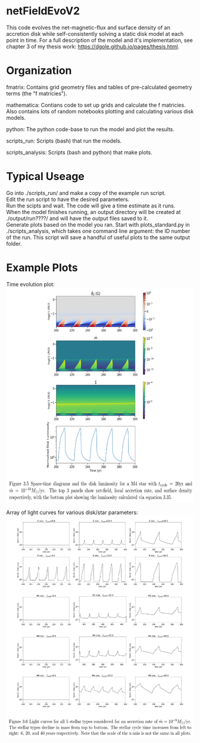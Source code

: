 # netFieldEvoV2

This code evolves the net-magnetic-flux and surface density of an accretion disk while self-consistently solving a static disk model at each point in time.  For a full description of the model and it's implementation, see chapter 3 of my thesis work: https://dgole.github.io/pages/thesis.html.   

# Organization
fmatrix: Contains grid geometry files and tables of pre-calculated geometry terms (the "f matricies").  

mathematica: Contians code to set up grids and calculate the f matricies.  Also contains lots of random notebooks plotting and calculating various disk models.  

python: The python code-base to run the model and plot the results.  

scripts_run: Scripts (bash) that run the models.  

scripts_analysis: Scripts (bash and python) that make plots.  

# Typical Useage
Go into ./scripts_run/ and make a copy of the example run script.  
Edit the run script to have the desired parameters.  
Run the scipts and wait.  The code will give a time estimate as it runs.  
When the model finishes running, an output directory will be created at ./output/run????/ and will have the output files saved to it.  
Generate plots based on the model you ran.  Start with plots_standard.py in ./scripts_analysis, which takes one command line argument: the ID number of the run.  This script will save a handful of useful plots to the same output folder.    

# Example Plots
Time evolution plot:  
<img src="./demo_spaceTime.png" width="651" height="578" />  

Array of light curves for various disk/star parameters:  
<img src="./demo_lightCurves.png" width="560" height="597" />  
